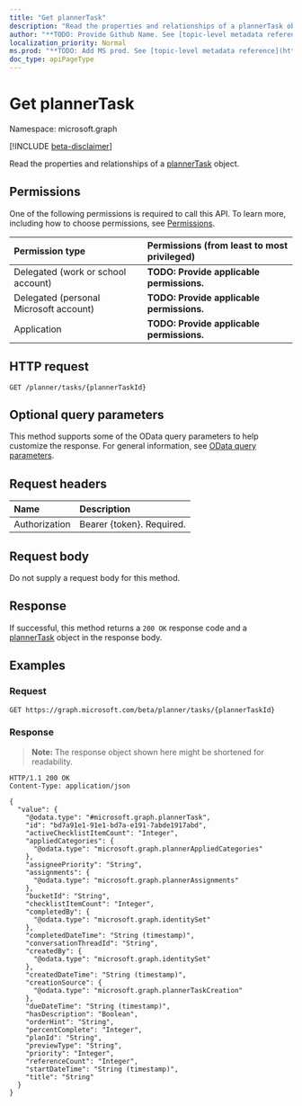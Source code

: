 ```yaml
---
title: "Get plannerTask"
description: "Read the properties and relationships of a plannerTask object."
author: "**TODO: Provide Github Name. See [topic-level metadata reference](https://msgo.azurewebsites.net/add/document/guidelines/metadata.html#topic-level-metadata)**"
localization_priority: Normal
ms.prod: "**TODO: Add MS prod. See [topic-level metadata reference](https://msgo.azurewebsites.net/add/document/guidelines/metadata.html#topic-level-metadata)**"
doc_type: apiPageType
---
```


# Get plannerTask
Namespace: microsoft.graph

[!INCLUDE [beta-disclaimer](../../includes/beta-disclaimer.md)]

Read the properties and relationships of a [plannerTask](../resources/plannertask.md) object.

## Permissions
One of the following permissions is required to call this API. To learn more, including how to choose permissions, see [Permissions](/graph/permissions-reference).

|Permission type|Permissions (from least to most privileged)|
|:---|:---|
|Delegated (work or school account)|**TODO: Provide applicable permissions.**|
|Delegated (personal Microsoft account)|**TODO: Provide applicable permissions.**|
|Application|**TODO: Provide applicable permissions.**|

## HTTP request

<!-- {
  "blockType": "ignored"
}
-->
``` http
GET /planner/tasks/{plannerTaskId}
```

## Optional query parameters
This method supports some of the OData query parameters to help customize the response. For general information, see [OData query parameters](/graph/query-parameters).

## Request headers
|Name|Description|
|:---|:---|
|Authorization|Bearer {token}. Required.|

## Request body
Do not supply a request body for this method.

## Response

If successful, this method returns a `200 OK` response code and a [plannerTask](../resources/plannertask.md) object in the response body.

## Examples

### Request
<!-- {
  "blockType": "request",
  "name": "get_plannertask"
}
-->
``` http
GET https://graph.microsoft.com/beta/planner/tasks/{plannerTaskId}
```


### Response
>**Note:** The response object shown here might be shortened for readability.
<!-- {
  "blockType": "response",
  "truncated": true,
  "@odata.type": "microsoft.graph.plannerTask"
}
-->
``` http
HTTP/1.1 200 OK
Content-Type: application/json

{
  "value": {
    "@odata.type": "#microsoft.graph.plannerTask",
    "id": "bd7a91e1-91e1-bd7a-e191-7abde1917abd",
    "activeChecklistItemCount": "Integer",
    "appliedCategories": {
      "@odata.type": "microsoft.graph.plannerAppliedCategories"
    },
    "assigneePriority": "String",
    "assignments": {
      "@odata.type": "microsoft.graph.plannerAssignments"
    },
    "bucketId": "String",
    "checklistItemCount": "Integer",
    "completedBy": {
      "@odata.type": "microsoft.graph.identitySet"
    },
    "completedDateTime": "String (timestamp)",
    "conversationThreadId": "String",
    "createdBy": {
      "@odata.type": "microsoft.graph.identitySet"
    },
    "createdDateTime": "String (timestamp)",
    "creationSource": {
      "@odata.type": "microsoft.graph.plannerTaskCreation"
    },
    "dueDateTime": "String (timestamp)",
    "hasDescription": "Boolean",
    "orderHint": "String",
    "percentComplete": "Integer",
    "planId": "String",
    "previewType": "String",
    "priority": "Integer",
    "referenceCount": "Integer",
    "startDateTime": "String (timestamp)",
    "title": "String"
  }
}
```

